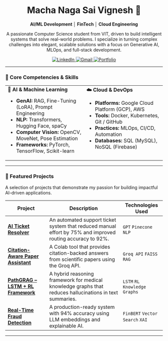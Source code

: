 <div align="center">

  <h1>Macha Naga Sai Vignesh 👋</h1>
  
  <strong>AI/ML Development │ FinTech │ Cloud Engineering</strong>
  
  <p>
    A passionate Computer Science student from VIT, driven to build intelligent systems that solve real-world problems. I specialize in turning complex challenges into elegant, scalable solutions with a focus on Generative AI, MLOps, and full-stack development.
  </p>

  <div>
    <a href="https://www.linkedin.com/in/your-profile" target="_blank">
      <img src="https://img.shields.io/badge/LinkedIn-0077B5?style=for-the-badge&logo=linkedin&logoColor=white" alt="LinkedIn"/>
    </a>
    <a href="mailto:saivigneshmacha@gmail.com">
      <img src="https://img.shields.io/badge/Gmail-D14836?style=for-the-badge&logo=gmail&logoColor=white" alt="Gmail"/>
    </a>
    <a href="https://mnsv-portfolio.netlify.app/" target="https://mnsv-portfolio.netlify.app/"> <!-- Replace with your deployed portfolio URL -->
      <img src="https://img.shields.io/badge/Portfolio-3b82f6?style=for-the-badge&logo=google-chrome&logoColor=white" alt="Portfolio"/>
    </a>
  </div>

</div>

---

### 🚀 Core Competencies & Skills

<table>
  <tr>
    <td valign="top" width="50%">
      <strong>🤖 AI & Machine Learning</strong>
      <ul>
        <li><strong>GenAI:</strong> RAG, Fine-Tuning (LoRA), Prompt Engineering</li>
        <li><strong>NLP:</strong> Transformers, Hugging Face, spaCy</li>
        <li><strong>Computer Vision:</strong> OpenCV, MoveNet, Pose Estimation</li>
        <li><strong>Frameworks:</strong> PyTorch, TensorFlow, Scikit-learn</li>
      </ul>
    </td>
    <td valign="top" width="50%">
      <strong>☁️ Cloud & DevOps</strong>
      <ul>
        <li><strong>Platforms:</strong> Google Cloud Platform (GCP), AWS</li>
        <li><strong>Tools:</strong> Docker, Kubernetes, Git / GitHub</li>
        <li><strong>Practices:</strong> MLOps, CI/CD, Automation</li>
        <li><strong>Databases:</strong> SQL (MySQL), NoSQL (Firebase)</li>
      </ul>
    </td>
  </tr>
</table>

---

### 🌟 Featured Projects

A selection of projects that demonstrate my passion for building impactful AI-driven applications.

| Project                               | Description                                                                                             | Technologies Used                        |
| ------------------------------------- | ------------------------------------------------------------------------------------------------------- | ---------------------------------------- |
| **[AI Ticket Resolver][1]** | An automated support ticket system that reduced manual effort by 75% and improved routing accuracy to 92%. | `GPT` `Pinecone` `NLP`                   |
| **[Citation-Aware Paper Assistant][2]** | A Colab tool that provides citation-backed answers from scientific papers using the Groq API.              | `Groq API` `FAISS` `RAG`                 |
| **[PathGRAG – LSTM + RL Framework][3]** | A hybrid reasoning framework for medical knowledge graphs that reduces hallucinations in text summaries.     | `LSTM` `RL` `Knowledge Graphs`           |
| **[Real-Time Fraud Detection][4]** | A production-ready system with 94% accuracy using LLM embeddings and explainable AI.                   | `FinBERT` `Vector Search` `XAI`          |

[1]: https://github.com/saivigneshmn/support-ticket-AI
[2]: https://github.com/saivigneshmn/citation-aware-paper-assistant
[3]: https://github.com/saivigneshmn/PathGRAG-Graph-Based-Reasoning-with-RL-LSTM
[4]: https://github.com/saivigneshmn/llm-fraud-detection-system-ai

---

